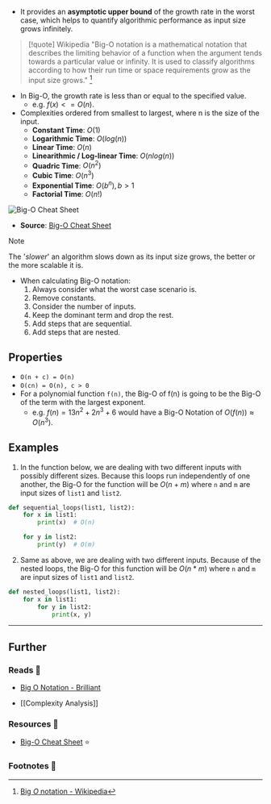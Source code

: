 - It provides an **asymptotic upper bound** of the growth rate in the worst case, which helps to quantify algorithmic performance as input size grows infinitely.

> [!quote] Wikipedia
> "Big-O notation is a mathematical notation that describes the limiting behavior of a function when the argument tends towards a particular value or infinity. It is used to classify algorithms according to how their run time or space requirements grow as the input size grows." [^1]

- In Big-O, the growth rate is less than or equal to the specified value.
    - e.g. $f(x) <= O(n)$.
- Complexities ordered from smallest to largest, where n is the size of the input.
    - **Constant Time**: $O(1)$
    - **Logarithmic Time**: $O(log(n))$
    - **Linear Time**: $O(n)$
    - **Linearithmic / Log-linear Time**: $O(nlog(n))$
    - **Quadric Time**: $O(n^2)$
    - **Cubic Time**: $O(n^3)$
    - **Exponential Time**: $O(b^n), b > 1$
    - **Factorial Time**: $O(n!)$

![Big-O Cheat Sheet](big-o-cheat-sheet.png)
- **Source**: [Big-O Cheat Sheet](https://www.bigocheatsheet.com)

> [!note]
> The '*slower*' an algorithm slows down as its input size grows, the better or the more scalable it is.

- When calculating Big-O notation:
    1. Always consider what the worst case scenario is.
    2. Remove constants.
    3. Consider the number of inputs.
    4. Keep the dominant term and drop the rest. 
    5. Add steps that are sequential.
    6. Add steps that are nested.

## Properties

- `O(n + c) = O(n)`
- `O(cn) = O(n), c > 0`
- For a polynomial function `f(n)`, the Big-O of f(n) is going to be the Big-O of the term with the largest exponent. 
    - e.g. $f(n) = 13n^{2} + 2n^{3} + 6$ would have a Big-O Notation of $O(f(n)) \approx O(n^3)$.

## Examples

1. In the function below, we are dealing with two different inputs with possibly different sizes. Because this loops run independently of one another, the Big-O for the function will be $O(n + m)$ where `n` and `m` are input sizes of `list1` and `list2`.

```py
def sequential_loops(list1, list2):
    for x in list1:
        print(x)  # O(n)

    for y in list2:
        print(y)  # O(m)
```

2. Same as above, we are dealing with two different inputs. Because of the nested loops, the Big-O for this function will be $O(n * m)$ where `n` and `m` are input sizes of `list1` and `list2`.

```py
def nested_loops(list1, list2):
    for x in list1:
        for y in list2:
            print(x, y)
```

---
## Further

### Reads 📄

- [Big O Notation - Brilliant](https://brilliant.org/wiki/big-o-notation/)

- [[Complexity Analysis]]

### Resources 🧩

- [Big-O Cheat Sheet](https://www.bigocheatsheet.com/) ⭐

### Footnotes 📝

[^1]: [Big _O_ notation - Wikipedia](https://en.wikipedia.org/wiki/Big_O_notation)